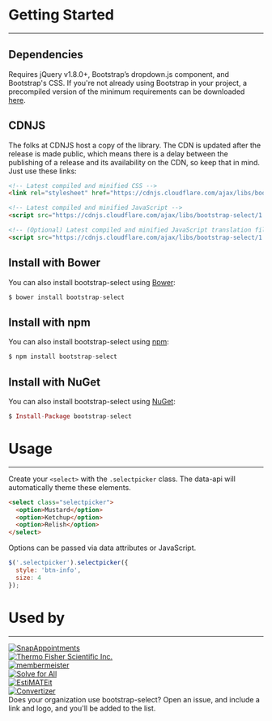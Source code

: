 # Getting Started

---

## Dependencies

Requires jQuery v1.8.0+, Bootstrap’s dropdown.js component, and Bootstrap's CSS. If you're not already using Bootstrap in your project, a precompiled version of the minimum requirements can be downloaded [here](http://getbootstrap.com/customize/?id=7830063837006f6fc84f).

## CDNJS

The folks at CDNJS host a copy of the library. The CDN is updated after the release is made public, which means there is a delay between the publishing of a release and its availability on the CDN, so keep that in mind. Just use these links:

```html
<!-- Latest compiled and minified CSS -->
<link rel="stylesheet" href="https://cdnjs.cloudflare.com/ajax/libs/bootstrap-select/1.12.2/css/bootstrap-select.min.css">

<!-- Latest compiled and minified JavaScript -->
<script src="https://cdnjs.cloudflare.com/ajax/libs/bootstrap-select/1.12.2/js/bootstrap-select.min.js"></script>

<!-- (Optional) Latest compiled and minified JavaScript translation files -->
<script src="https://cdnjs.cloudflare.com/ajax/libs/bootstrap-select/1.12.2/js/i18n/defaults-*.min.js"></script>
```

## Install with Bower

You can also install bootstrap-select using [Bower](http://bower.io):

```elixir
$ bower install bootstrap-select
```

## Install with npm

You can also install bootstrap-select using [npm](https://www.npmjs.com/package/bootstrap-select):

```elixir
$ npm install bootstrap-select
```

## Install with NuGet

You can also install bootstrap-select using [NuGet](https://www.nuget.org/packages/bootstrap-select):

```elixir
$ Install-Package bootstrap-select
```

# Usage

---

Create your `<select>` with the `.selectpicker` class. The data-api will automatically theme these elements.

```html
<select class="selectpicker">
  <option>Mustard</option>
  <option>Ketchup</option>
  <option>Relish</option>
</select>
```

Options can be passed via data attributes or JavaScript.

```js
$('.selectpicker').selectpicker({
  style: 'btn-info',
  size: 4
});
```

# Used by

---

<div class="row logo-block">
	<div class="logo-container">
		<a href="https://snapappointments.com" target="_blank"><img src="assets/img/logos/snapappointments.webp" alt="SnapAppointments"></a>
	</div>
	<div class="logo-container">
		<a href="https://www.thermofisher.com" target="_blank"><img src="assets/img/logos/thermofisher.webp" alt="Thermo Fisher Scientific Inc."></a>
	</div>
	<div class="logo-container">
		<a href="https://www.membermeister.com" target="_blank"><img src="assets/img/logos/membermeister.webp" alt="membermeister"></a>
	</div>
	<div class="logo-container">
		<a href="https://solveforall.com" target="_blank"><img src="assets/img/logos/solveforall.webp" alt="Solve for All"></a>
	</div>
	<div class="logo-container">
		<a href="http://www.123itworks.co.uk" target="_blank"><img src="assets/img/logos/estimateit.webp" alt="EstiMATEit"></a>
	</div>
	<div class="logo-container">
		<a href="https://convertizer.com" target="_blank"><img src="assets/img/logos/convertizer.webp" alt="Convertizer"></a>
	</div>
</div>

<div class="text-muted">Does your organization use bootstrap-select? Open an issue, and include a link and logo, and you'll be added to the list.</div>


